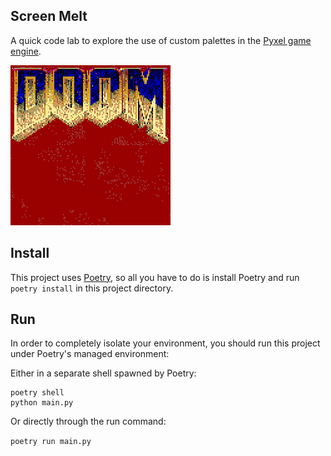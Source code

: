 ## Screen Melt

A quick code lab to explore the use of custom palettes in the [Pyxel game engine](https://github.com/kitao/pyxel).

![Demo](demo.gif )

## Install

This project uses [Poetry](https://python-poetry.org "At last python has more or less caught up with modernity about dependency management"), so all you have to do is install Poetry and run `poetry install` in this project directory.

## Run

In order to completely isolate your environment, you should run this project under Poetry's managed environment:

Either in a separate shell spawned by Poetry:

```
poetry shell
python main.py
```

Or directly through the run command: 

`poetry run main.py`

